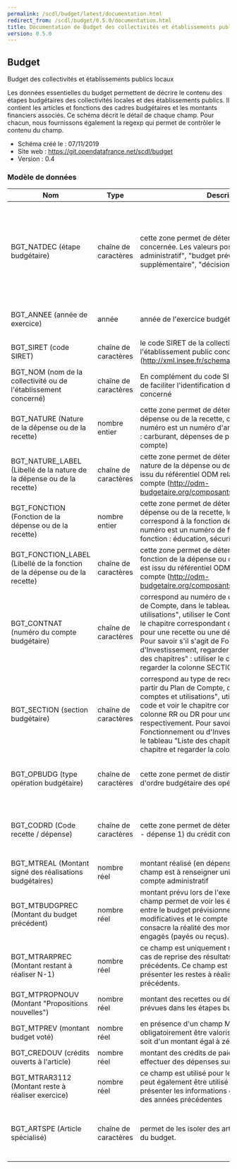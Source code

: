 ```yaml
---
permalink: /scdl/budget/latest/documentation.html
redirect_from: /scdl/budget/0.5.0/documentation.html
title: Documentation de Budget des collectivités et établissements publics locaux
version: 0.5.0
---
```


## Budget

Budget des collectivités et établissements publics locaux

Les données essentielles du budget permettent de décrire le contenu des étapes budgétaires des collectivités locales et des établissements publics. Il contient les articles et fonctions des cadres budgétaires et les montants financiers associés. Ce schéma décrit le détail de chaque champ. Pour chacun, nous fournissons également la regexp qui permet de contrôler le contenu du champ.

- Schéma créé le : 07/11/2019
- Site web : https://git.opendatafrance.net/scdl/budget
- Version : 0.4

### Modèle de données

|Nom|Type|Description|Exemple|Propriétés|
|-|-|-|-|-|
|BGT_NATDEC (étape budgétaire)|chaîne de caractères|cette zone permet de déterminer l'étape budgétaire concernée. Les valeurs possibles sont : "compte administratif", "budget prévisionnel", "budget supplémentaire", "décision modificative"||Valeur obligatoire, Valeurs autorisées : budget primitif, budget supplémentaire, décision modificative, compte administratif|
|BGT_ANNEE (année de exercice)|année|année de l'exercice budgétaire concerné||Valeur obligatoire, Motif : `^[1-2]\d\d\d$`|
|BGT_SIRET (code SIRET)|chaîne de caractères|le code SIRET de la collectivité ou de l'établissement public concerné (http://xml.insee.fr/schema/siret.html#SIRET_stype).||Valeur obligatoire, Motif : `^\d{14}$`|
|BGT_NOM (nom de la collectivité ou de l'établissement concerné)|chaîne de caractères|En complément du code SIRET, ce champ permet de faciliter l'identification de l'organisme public concerné||Valeur obligatoire, Motif : `^[Aa-Zz]{255}$`|
|BGT_NATURE (Nature de la dépense ou de la recette)|nombre entier|cette zone permet de déterminer la nature de la dépense ou de la recette, c'est-à-dire au "quoi". Le numéro est un numéro d'article. Exemples de nature : carburant, dépenses de personnel…(voir plan de compte)||Valeur obligatoire, Motif : `^[0-9]{7}$`|
|BGT_NATURE_LABEL (Libellé de la nature de la dépense ou de la recette)|chaîne de caractères|cette zone permet de déterminer le libellé de la nature de la dépense ou de la recette. Ce libellé est issu du référentiel ODM relatif à chaque plan de compte (http://odm-budgetaire.org/composants/normes/)||Valeur obligatoire, Motif : `^[Aa-Zz]{255}$`|
|BGT_FONCTION (Fonction de la dépense ou de la recette)|nombre entier|cette zone permet de déterminer la fonction de la dépense ou de la recette, le "pourquoi" qui correspond à la fonction de la recette/dépense. Le numéro est un numéro de fonction. Exemples de fonction : éducation, sécurité (voir plan de compte).||Valeur obligatoire, Motif : `^[0-9]{7}$`|
|BGT_FONCTION_LABEL (Libellé de la fonction de la dépense ou de la recette)|chaîne de caractères|cette zone permet de déterminer le libellé de la fonction de la dépense ou de la recette. Ce libellé est issu du référentiel ODM relatif à chaque plan de compte (http://odm-budgetaire.org/composants/normes/)||Valeur obligatoire, Motif : `^[Aa-Zz]{255}$`|
|BGT_CONTNAT (numéro du compte budgétaire)|chaîne de caractères|correspond au numéro de compte. A partir du Plan de Compte, dans le tableau "Liste des comptes et utilisations", utiliser le ContNat comme code et voir le chapitre correspondant dans la colonne RR ou DR pour une recette ou une dépense respectivement. Pour savoir s'il s'agit de Fonctionnement ou d'Investissement, regarder dans le tableau "Liste des chapitres" : utiliser le code de chapitre et regarder la colonne SECTION.||Valeur obligatoire, Motif : `^\d{4}$`|
|BGT_SECTION (section budgétaire)|chaîne de caractères|correspond au type de recette ou de dépense. A partir du Plan de Compte, dans le tableau "Liste des comptes et utilisations", utiliser le ContNat comme code et voir le chapitre correspondant dans la colonne RR ou DR pour une recette ou une dépense respectivement. Pour savoir s'il s'agit de Fonctionnement ou d'Investissement, regarder dans le tableau "Liste des chapitres" : utiliser le code de chapitre et regarder la colonne SECTION.||Valeur obligatoire, Valeurs autorisées : investissement, fonctionnement|
|BGT_OPBUDG (type opération budgétaire)|chaîne de caractères|cette zone permet de distinguer les opérations d'ordre budgétaire des opérations réelles.||Valeur obligatoire, Valeurs autorisées : réel, ordre|
|BGT_CODRD (Code recette / dépense)|chaîne de caractères|cette zone permet de déterminer le sens (recette 0 - dépense 1) du crédit concerné.||Valeur obligatoire, Valeurs autorisées : recette, dépense|
|BGT_MTREAL (Montant signé des réalisations budgétaires)|nombre réel|montant réalisé (en dépense ou en recette). Ce champ est à renseigner uniquement pour un compte administratif||Valeur optionnelle|
|BGT_MTBUDGPREC (Montant du budget précédent)|nombre réel|montant prévu lors de l'exercice précédent. Ce champ permet de voir les évolutions des montants entre le budget prévisionnel (BP), les décisions modificatives et le compte administratif qui consacre la réalité des montants effectivement engagés (payés ou reçus).||Valeur optionnelle|
|BGT_MTRARPREC (Montant restant à réaliser N-1)|nombre réel|ce champ est uniquement rempli au BP/BS/DM en cas de reprise des résultats des exercices précédents. Ce champ est rempli au CA pour présenter les restes à réaliser des exercice précédents.||Valeur optionnelle|
|BGT_MTPROPNOUV (Montant "Propositions nouvelles")|nombre réel|montant des recettes ou dépenses nouvelles non prévues dans les étapes budgétaires précédentes.||Valeur optionnelle|
|BGT_MTPREV (montant budget voté)|nombre réel|en présence d'un champ MtPrev, celui-ci doit obligatoirement être valorisée soit du montant prévu soit d'un montant égal à zéro||Valeur optionnelle|
|BGT_CREDOUV (crédits ouverts à l'article)|nombre réel|montant des crédits de paiement disponibles pour effectuer des dépenses sur cet article||Valeur optionnelle|
|BGT_MTRAR3112 (Montant reste à réaliser exercice)|nombre réel|ce champ est utilisé pour le compte administratif. Il peut également être utilisé au BP/BS/DM pour présenter les informations du compte administratif des années précédentes||Valeur optionnelle|
|BGT_ARTSPE (Article spécialisé)|chaîne de caractères|permet de les isoler des articles au moment du vote du budget.||Valeur optionnelle, Valeurs autorisées : non spécialisé, spécialisé|